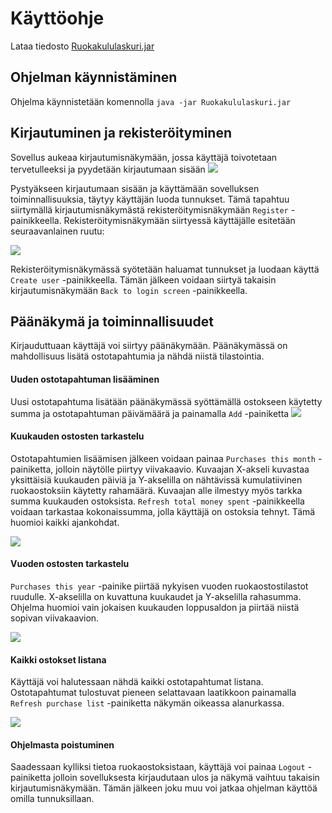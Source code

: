 # Käyttöohje

Lataa tiedosto [Ruokakululaskuri.jar](https://github.com/guotin/ohjelmistotekniikka/releases/tag/loppupalautus)

## Ohjelman käynnistäminen

Ohjelma käynnistetään komennolla `java -jar Ruokakululaskuri.jar`

## Kirjautuminen ja rekisteröityminen

Sovellus aukeaa kirjautumisnäkymään, jossa käyttäjä toivotetaan tervetulleeksi ja pyydetään kirjautumaan sisään
<img src="https://github.com/guotin/ohjelmistotekniikka/blob/master/Ruokakululaskuri/dokumentaatio/kuvat/kirjautuminen.PNG">

Pystyäkseen kirjautumaan sisään ja käyttämään sovelluksen toiminnallisuuksia, täytyy käyttäjän luoda tunnukset.
Tämä tapahtuu siirtymällä kirjautumisnäkymästä rekisteröitymisnäkymään `Register` -painikkeella.
Rekisteröitymisnäkymään siirtyessä käyttäjälle esitetään seuraavanlainen ruutu:

<img src="https://github.com/guotin/ohjelmistotekniikka/blob/master/Ruokakululaskuri/dokumentaatio/kuvat/kayttajan_luominen.PNG">

Rekisteröitymisnäkymässä syötetään haluamat tunnukset ja luodaan käyttä `Create user` -painikkeella.
Tämän jälkeen voidaan siirtyä takaisin kirjautumisnäkymään `Back to login screen` -painikkeella.

## Päänäkymä ja toiminnallisuudet

Kirjauduttuaan käyttäjä voi siirtyy päänäkymään.
Päänäkymässä on mahdollisuus lisätä ostotapahtumia ja nähdä niistä tilastointia.

#### Uuden ostotapahtuman lisääminen

Uusi ostotapahtuma lisätään päänäkymässä syöttämällä ostokseen käytetty summa ja ostotapahtuman päivämäärä ja painamalla `Add` -painiketta
<img src="https://github.com/guotin/ohjelmistotekniikka/blob/master/Ruokakululaskuri/dokumentaatio/kuvat/oston_lisays.PNG">

#### Kuukauden ostosten tarkastelu

Ostotapahtumien lisäämisen jälkeen voidaan painaa `Purchases this month` -painiketta, jolloin näytölle piirtyy viivakaavio.
Kuvaajan X-akseli kuvastaa yksittäisiä kuukauden päiviä ja Y-akselilla on nähtävissä kumulatiivinen ruokaostoksiin käytetty rahamäärä.
Kuvaajan alle ilmestyy myös tarkka summa kuukauden ostoksista.
`Refresh total money spent` -painikkeella voidaan tarkastaa kokonaissumma, jolla käyttäjä on ostoksia tehnyt.
Tämä huomioi kaikki ajankohdat.

<img src="https://github.com/guotin/ohjelmistotekniikka/blob/master/Ruokakululaskuri/dokumentaatio/kuvat/kuukauden_ostot.PNG">

#### Vuoden ostosten tarkastelu

`Purchases this year` -painike piirtää nykyisen vuoden ruokaostostilastot ruudulle. X-akselilla on kuvattuna kuukaudet ja Y-akselilla rahasumma.
Ohjelma huomioi vain jokaisen kuukauden loppusaldon ja piirtää niistä sopivan viivakaavion.

<img src="https://github.com/guotin/ohjelmistotekniikka/blob/master/Ruokakululaskuri/dokumentaatio/kuvat/vuoden_ostot.PNG">

#### Kaikki ostokset listana

Käyttäjä voi halutessaan nähdä kaikki ostotapahtumat listana. Ostotapahtumat tulostuvat pieneen selattavaan laatikkoon painamalla `Refresh purchase list` -painiketta näkymän oikeassa alanurkassa.

<img src="https://github.com/guotin/ohjelmistotekniikka/blob/master/Ruokakululaskuri/dokumentaatio/kuvat/ostokset_lista.PNG">

#### Ohjelmasta poistuminen

Saadessaan kylliksi tietoa ruokaostoksistaan, käyttäjä voi painaa `Logout` -painiketta jolloin sovelluksesta kirjaudutaan ulos ja näkymä vaihtuu takaisin kirjautumisnäkymään.
Tämän jälkeen joku muu voi jatkaa ohjelman käyttöä omilla tunnuksillaan.
